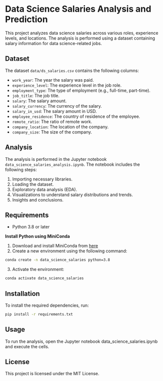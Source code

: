 # Data Science Salaries Analysis and Prediction

This project analyzes data science salaries across various roles, experience levels, and locations. The analysis is performed using a dataset containing salary information for data science-related jobs.


## Dataset

The dataset `data/ds_salaries.csv` contains the following columns:

- `work_year`: The year the salary was paid.
- `experience_level`: The experience level in the job role.
- `employment_type`: The type of employment (e.g., full-time, part-time).
- `job_title`: The job title.
- `salary`: The salary amount.
- `salary_currency`: The currency of the salary.
- `salary_in_usd`: The salary amount in USD.
- `employee_residence`: The country of residence of the employee.
- `remote_ratio`: The ratio of remote work.
- `company_location`: The location of the company.
- `company_size`: The size of the company.


## Analysis

The analysis is performed in the Jupyter notebook `data_science_salaries_analysis.ipynb`. The notebook includes the following steps:

1. Importing necessary libraries.
2. Loading the dataset.
3. Exploratory data analysis (EDA).
4. Visualizations to understand salary distributions and trends.
5. Insights and conclusions.

## Requirements

- Python 3.8 or later

**Install Python using MiniConda**
1. Download and install MiniConda from 	[here](https://docs.anaconda.com/miniconda/)
2. Create a new environment using the following command:
```sh
conda create -n data_science_salaries python=3.8
```
3. Activate the environment:
```sh
conda activate data_science_salaries
```

## Installation

To install the required dependencies, run:
```sh
pip install -r requirements.txt
```

## Usage

To run the analysis, open the Jupyter notebook data_science_salaries.ipynb and execute the cells.

## License
This project is licensed under the MIT License.